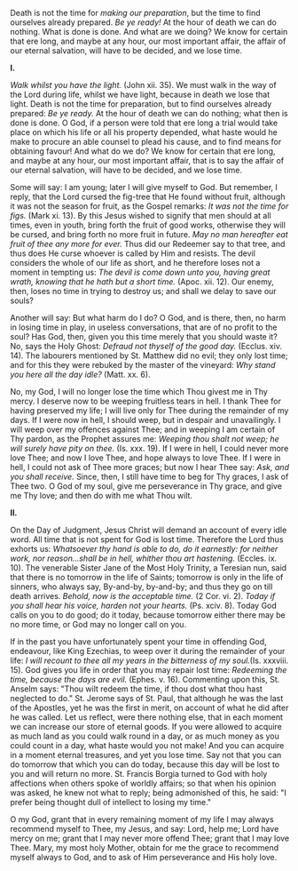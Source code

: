
Death is not the time for *making our preparation*, but the time to find ourselves already prepared. *Be ye ready!* At the hour of death we can do nothing. What is done is done. And what are we doing? We know for certain that ere long, and maybe at any hour, our most important affair, the affair of our eternal salvation, will have to be decided, and we lose time.

**I\.**

*Walk whilst you have the light.* (John xii. 35). We must walk in the way of the Lord during life, whilst we have light, because in death we lose that light. Death is not the time for preparation, but to find ourselves already prepared: *Be ye ready.* At the hour of death we can do nothing; what then is done is done. O God, if a person were told that ere long a trial would take place on which his life or all his property depended, what haste would he make to procure an able counsel to plead his cause, and to find means for obtaining favour! And what do we do? We know for certain that ere long, and maybe at any hour, our most important affair, that is to say the affair of our eternal salvation, will have to be decided, and we lose time.

Some will say: I am young; later I will give myself to God. But remember, I reply, that the Lord cursed the fig-tree that He found without fruit, although it was not the season for fruit, as the Gospel remarks: *It was not the time for figs.* (Mark xi. 13). By this Jesus wished to signify that men should at all times, even in youth, bring forth the fruit of good works, otherwise they will be cursed, and bring forth no more fruit in future. *May no man hereafter eat fruit of thee any more for ever.* Thus did our Redeemer say to that tree, and thus does He curse whoever is called by Him and resists. The devil considers the whole of our life as short, and he therefore loses not a moment in tempting us: *The devil is come down unto you, having great wrath, knowing that he hath but a short time.* (Apoc. xii. 12). Our enemy, then, loses no time in trying to destroy us; and shall we delay to save our souls?

Another will say: But what harm do I do? O God, and is there, then, no harm in losing time in play, in useless conversations, that are of no profit to the soul? Has God, then, given you this time merely that you should waste it? No, says the Holy Ghost: *Defraud not thyself of the good day.* (Ecclus. xiv. 14). The labourers mentioned by St. Matthew did no evil; they only lost time; and for this they were rebuked by the master of the vineyard: *Why stand you here all the day idle?* (Matt. xx. 6).

No, my God, I will no longer lose the time which Thou givest me in Thy mercy. I deserve now to be weeping fruitless tears in hell. I thank Thee for having preserved my life; I will live only for Thee during the remainder of my days. If I were now in hell, I should weep, but in despair and unavailingly. I will weep over my offences against Thee; and in weeping I am certain of Thy pardon, as the Prophet assures me: *Weeping thou shalt not weep; he will surely have pity on thee.* (Is. xxx. 19). If I were in hell, I could never more love Thee; and now I love Thee, and hope always to love Thee. If I were in hell, I could not ask of Thee more graces; but now I hear Thee say: *Ask, and you shall receive.* Since, then, I still have time to beg for Thy graces, I ask of Thee two. O God of my soul, give me perseverance in Thy grace, and give me Thy love; and then do with me what Thou wilt.

**II\.**

On the Day of Judgment, Jesus Christ will demand an account of every idle word. All time that is not spent for God is lost time. Therefore the Lord thus exhorts us: *Whatsoever thy hand is able to do, do it earnestly: for neither work, nor reason\...shall be in hell, whither thou art hastening.* (Eccles. ix. 10). The venerable Sister Jane of the Most Holy Trinity, a Teresian nun, said that there is no tomorrow in the life of Saints; tomorrow is only in the life of sinners, who always say, By-and-by, by-and-by; and thus they go on till death arrives. *Behold, now is the acceptable time.* (2 Cor. vi. 2). *Today if you shall hear his voice, harden not your hearts.* (Ps. xciv. 8). Today God calls on you to do good; do it today, because tomorrow either there may be no more time, or God may no longer call on you.

If in the past you have unfortunately spent your time in offending God, endeavour, like King Ezechias, to weep over it during the remainder of your life: *I will recount to thee all my years in the bitterness of my soul.*(Is. xxxviii. 15). God gives you life in order that you may repair lost time: *Redeeming the time, because the days are evil.* (Ephes. v. 16). Commenting upon this, St. Anselm says: \"Thou wilt redeem the time, if thou dost what thou hast neglected to do.\" St. Jerome says of St. Paul, that although he was the last of the Apostles, yet he was the first in merit, on account of what he did after he was called. Let us reflect, were there nothing else, that in each moment we can increase our store of eternal goods. If you were allowed to acquire as much land as you could walk round in a day, or as much money as you could count in a day, what haste would you not make! And you can acquire in a moment eternal treasures, and yet you lose time. Say not that you can do tomorrow that which you can do today, because this day will be lost to you and will return no more. St. Francis Borgia turned to God with holy affections when others spoke of worldly affairs; so that when his opinion was asked, he knew not what to reply; being admonished of this, he said: \"I prefer being thought dull of intellect to losing my time.\"

O my God, grant that in every remaining moment of my life I may always recommend myself to Thee, my Jesus, and say: Lord, help me; Lord have mercy on me; grant that I may never more offend Thee; grant that I may love Thee. Mary, my most holy Mother, obtain for me the grace to recommend myself always to God, and to ask of Him perseverance and His holy love.

